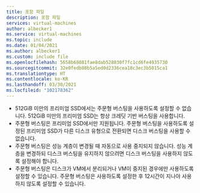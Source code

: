 ```yaml
---
title: 포함 파일
description: 포함 파일
services: virtual-machines
author: albecker1
ms.service: virtual-machines
ms.topic: include
ms.date: 01/04/2021
ms.author: albecker1
ms.custom: include file
ms.openlocfilehash: 5658b68081fae8dab528030f7fc1cd6fe4935730
ms.sourcegitcommit: 32e0fedb80b5a5ed0d2336cea18c3ec3b5015ca1
ms.translationtype: HT
ms.contentlocale: ko-KR
ms.lasthandoff: 03/30/2021
ms.locfileid: "102178362"
---
```

- 512GiB 미만의 프리미엄 SSD에서는 주문형 버스팅을 사용하도록 설정할 수 없습니다. 512GiB 미만의 프리미엄 SSD는 항상 크레딧 기반 버스팅을 사용합니다.
- 주문형 버스팅은 프리미엄 SSD에서만 지원됩니다. 주문형 버스팅을 사용하도록 설정된 프리미엄 SSD가 다른 디스크 유형으로 전환되면 디스크 버스팅을 사용할 수 없습니다.
- 주문형 버스팅은 성능 계층이 변경될 때 자동으로 사용 중지되지 않습니다. 성능 계층을 변경하되 디스크 버스팅을 유지하지 않으려면 디스크 버스팅을 사용하지 않도록 설정해야 합니다.
- 주문형 버스팅은 디스크가 VM에서 분리되거나 VM이 중지된 경우에만 사용하도록 설정할 수 있습니다. 주문형 버스팅은 사용하도록 설정한 후 12시간이 지나야 사용하지 않도록 설정할 수 있습니다.